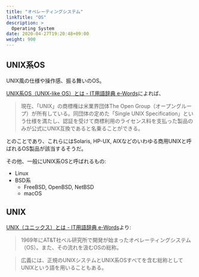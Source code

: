 ```yaml
---
title: "オペレーティングシステム"
linkTitle: "OS"
description: >
  Operating System
date: 2020-04-27T19:20:48+09:00
weight: 900
---
```


## UNIX系OS

UNIX風の仕様や操作感、振る舞いのOS。

[UNIX系OS（UNIX-like OS）とは - IT用語辞典 e-Words](http://e-words.jp/w/UNIX%E7%B3%BBOS.html)によれば、

> 現在、「UNIX」の商標権は米業界団体The Open Group（オープングループ）が所有している。同団体の定めた「Single UNIX Specification」という仕様を満たし、認証を受けて商標利用のライセンス料を支払った製品のみが公式にUNIX互換であると名乗ることができる。

とのことであり、これらにはSolaris, HP-UX, AIXなどのいわゆる商用UNIXと呼ばれるOS製品が該当するそうだ。

その他、一般にUNIX系OSと呼ばれるもの:

- Linux
- BSD系
  - FreeBSD, OpenBSD, NetBSD
  - macOS

## UNIX

[UNIX（ユニックス）とは - IT用語辞典 e-Words](http://e-words.jp/w/UNIX.html)より:

> 1969年にAT&T社ベル研究所で開発が始まったオペレーティングシステム（OS）。また、その流れを汲むOSの総称。

> 広義には、正規のUNIXシステムとUNIX系OSすべてを含む総称としてUNIXという語を用いることもある。
